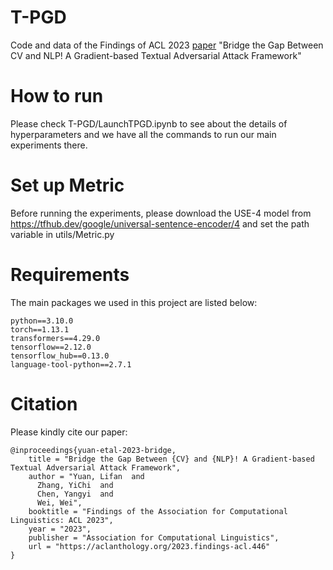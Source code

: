 # T-PGD
Code and data of the Findings of ACL 2023 [paper](https://arxiv.org/abs/2110.15317) "Bridge the Gap Between CV and NLP! A Gradient-based Textual Adversarial Attack Framework"

# How to run
Please check T-PGD/LaunchTPGD.ipynb to see about the details of hyperparameters and we have all the commands to run our main experiments there.

# Set up Metric
Before running the experiments, please download the USE-4 model from https://tfhub.dev/google/universal-sentence-encoder/4 and set the path variable in utils/Metric.py


# Requirements
The main packages we used in this project are listed below:
```
python==3.10.0
torch==1.13.1
transformers==4.29.0
tensorflow==2.12.0
tensorflow_hub==0.13.0
language-tool-python==2.7.1
```


# Citation
Please kindly cite our paper:

```
@inproceedings{yuan-etal-2023-bridge,
    title = "Bridge the Gap Between {CV} and {NLP}! A Gradient-based Textual Adversarial Attack Framework",
    author = "Yuan, Lifan  and
      Zhang, YiChi  and
      Chen, Yangyi  and
      Wei, Wei",
    booktitle = "Findings of the Association for Computational Linguistics: ACL 2023",
    year = "2023",
    publisher = "Association for Computational Linguistics",
    url = "https://aclanthology.org/2023.findings-acl.446"
}
```


